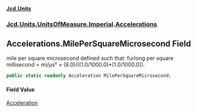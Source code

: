 #### [Jcd.Units](index 'index')
### [Jcd.Units.UnitsOfMeasure.Imperial](Jcd.Units.UnitsOfMeasure.Imperial 'Jcd.Units.UnitsOfMeasure.Imperial').[Accelerations](Accelerations 'Jcd.Units.UnitsOfMeasure.Imperial.Accelerations')

## Accelerations.MilePerSquareMicrosecond Field

mile per square microsecond defined such that: furlong per square millisecond = mi/μs² ×
(8.0)/((1.0/1000.0)*(1.0/1000.0)).

```csharp
public static readonly Acceleration MilePerSquareMicrosecond;
```

#### Field Value
[Acceleration](Acceleration 'Jcd.Units.UnitTypes.Acceleration')